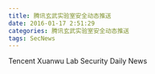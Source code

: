 ```yaml
---
title: 腾讯玄武实验室安全动态推送
date: 2016-01-17 2:51:29
categories: 腾讯玄武实验室安全动态推送
tags: SecNews
---
```


Tencent Xuanwu Lab Security Daily News  
